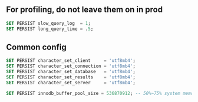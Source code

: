 ## For profiling, do not leave them on in prod
```sql
SET PERSIST slow_query_log  = 1;
SET PERSIST long_query_time = .5;
```

## Common config
```sql
SET PERSIST character_set_client     = 'utf8mb4';
SET PERSIST character_set_connection = 'utf8mb4';
SET PERSIST character_set_database   = 'utf8mb4'; 
SET PERSIST character_set_results    = 'utf8mb4';
SET PERSIST character_set_server     = 'utf8mb4'; 

SET PERSIST innodb_buffer_pool_size = 536870912; -- 50%~75% system memory
```